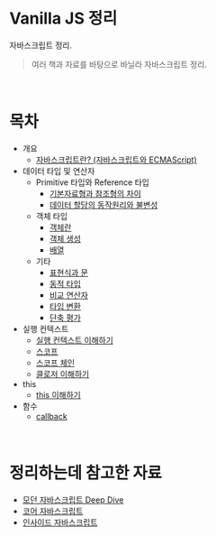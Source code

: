 # Vanilla JS 정리
자바스크립트 정리.

> 여러 책과 자료를 바탕으로 바닐라 자바스크립트 정리.

<br>

# 목차

* 개요
  * [자바스크립트란? (자바스크립트와 ECMAScript)](./개요/자바스크립트란.md)
* 데이터 타입 및 연산자
  * Primitive 타입와 Reference 타입
    * [기본자료형과 참조형의 차이](./데이터타입및연산자/기본자료형과%20참조형의%20차이.md)
    * [데이터 할당의 동작원리와 불변성](./데이터타입및연산자/데이터%20할당의%20동작원리와%20불변성.md)
  * 객체 타입
    * [객체란](./데이터타입및연산자/객체란.md)
    * [객체 생성](./데이터타입및연산자/객체%20생성.md)
    * [배열](./데이터타입및연산자/배열.md)
  * 기타
    * [표현식과 문](./데이터타입및연산자/표현식과%20문.md)
    * [동적 타입](./데이터타입및연산자/동적%20타입.md)
    * [비교 연산자](./데이터타입및연산자/비교%20연산자.md)
    * [타입 변환](./데이터타입및연산자/타입%20변환.md)
    * [단축 평가](./데이터타입및연산자/단축%20평가.md)
* 실행 컨텍스트
  * [실행 컨텍스트 이해하기](./%EC%8B%A4%ED%96%89%EC%BB%A8%ED%85%8D%EC%8A%A4%ED%8A%B8/%EC%8B%A4%ED%96%89%20%EC%BB%A8%ED%85%8D%EC%8A%A4%ED%8A%B8%20%EC%9D%B4%ED%95%B4%ED%95%98%EA%B8%B0.md) 
  * [스코프](./%EC%8B%A4%ED%96%89%EC%BB%A8%ED%85%8D%EC%8A%A4%ED%8A%B8/%EC%8A%A4%EC%BD%94%ED%94%84%EB%9E%80.md)
  * [스코프 체인](./%EC%8B%A4%ED%96%89%EC%BB%A8%ED%85%8D%EC%8A%A4%ED%8A%B8/%EC%8A%A4%EC%BD%94%ED%94%84%20%EC%B2%B4%EC%9D%B8.md)
  * [클로저 이해하기](./%EC%8B%A4%ED%96%89%EC%BB%A8%ED%85%8D%EC%8A%A4%ED%8A%B8/closure.md)
* this
  * [this 이해하기](./this/this%20이해하기.md)
* 함수
  * [callback](./함수/callback.md)


<br>

# 정리하는데 참고한 자료
* [모던 자바스크립트 Deep Dive](http://www.yes24.com/Product/Goods/92742567)
* [코어 자바스크립트](http://www.yes24.com/Product/Goods/78586788)
* [인사이드 자바스크립트](http://www.yes24.com/Cooperate/Naver/welcomeNaver.aspx?pageNo=1&goodsNo=11781589)
